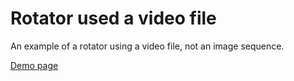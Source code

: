 # Rotator used a video file
An example of a rotator using a video file, not an image sequence.

[Demo page](https://quillcraft.github.io/rotator/)
